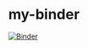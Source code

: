 # my-binder
[![Binder](https://mybinder.org/badge_logo.svg)](https://mybinder.org/v2/gh/olgaklischuk/my-first-binder.git/HEAD)

